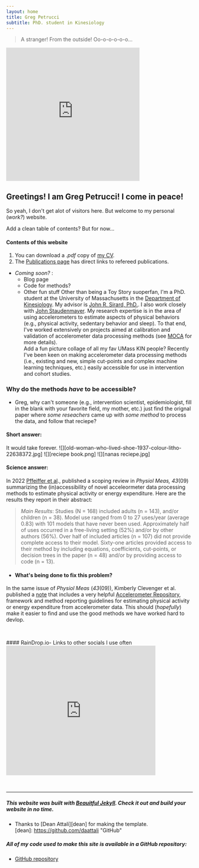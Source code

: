```yaml
---
layout: home
title: Greg Petrucci
subtitle: PhD. student in Kinesiology
---
```

> A stranger!
> From the outside!
> Oo-o-o-o-o-o...

<iframe width="360" height="360" src="https://www.youtube-nocookie.com/embed/atUUjSLMSiM?si=qPJYWE2ENlFnO8ld" title="YouTube video player" frameborder="0" allow="accelerometer; autoplay; clipboard-write; encrypted-media; gyroscope; picture-in-picture; web-share" allowfullscreen></iframe>

## Greetings! I am Greg Petrucci! I come in peace!
So yeah, I don't get alot of visitors here. But welcome to my personal (_work?_) website. 

Add a clean table of contents? But for now...
####  Contents of this website
1. You can download a _.pdf_ copy of [my CV](PetrucciJr_CV_11_30_23.pdf).
2. The [Publications page](pubs.md) has direct links to refereed publications.
  * _Coming soon?_ :
    * Blog page
    * Code for methods?
    * Other fun stuff
Other than being a Toy Story suoperfan, I'm a PhD. student at the University of Massachusetts in the [Department of Kinesiology](https://www.umass.edu/sphhs/kinesiology). My advisor is [John R. Sirard, PhD.](https://blogs.umass.edu/pahl/about-us/bios/john-sirard/). I also work closely with [John Staudenmayer](https://www.umass.edu/mathematics-statistics/directory/faculty/john-staudenmayer). My research expertise is in the area of using accelerometers to estimate aspects of physical behaviors (e.g., physical activity, sedentary behavior and sleep). To that end, I've worked extensively on projects aimed at calibration and validation of accelerometer data processing methods (see [MOCA](https://gregpetrucci.com/moca/) for more details).  
Add a fun picture collage of all my fav UMass KIN people?  Recently I've been keen on making accelerometer data processing methods (i.e., existing and new, simple cut-points and complex machine learning techniques, etc.) easily accessible for use in intervention and cohort studies. 
### Why do the methods _have_ to be accessible?
* Greg,  why can't someone (e.g., intervention scientist, epidemiologist, fill in the blank with your favorite field, my mother, etc.) just find the orignal paper where _some reseachers_ came up with _some method_ to process the data, and follow that reciepe? 
#### Short answer: 
It would take forever.
![][old-woman-who-lived-shoe-1937-colour-litho-22638372.jpg]
![][reciepe book.png]
![][nanas reciepe.jpg]
#### Science answer:
In 2022 [Pffeiffer et al][1]., published a scoping review in _Physiol Meas, 43_(09) summarizing the (in)accessibility of novel acceleormeter data processing methods to estimate physical activity or energy expenditure. Here are the results they report in their abstract:
> *Main Results*:
> Studies (N = 168) included adults (n = 143), and/or children (n = 38).
> Model use ranged from 0 to 27 uses/year (average 0.83) with 101 models that have never been used.
> Approximately half of uses occurred in a free-living setting (52%) and/or by other authors (56%).
> Over half of included articles (n = 107) did not provide complete access to their model.
> Sixty-one articles provided access to their method by including equations, coefficients, cut-points, or decision trees in the paper (n = 48) and/or by providing access to code (n = 13).  
  * #### What's being done to fix this problem?
In the same issue of _Physiol Meas_ (_43_(09)), Kimberly Clevenger et al. published a [note][2] that includes a very helpful [Accelerometer Repository](https://sites.google.com/view/accelerometerrepository/home?authuser=0), framework and method reporting guidelines  for estimating physical activity or energy expenditure from accelerometer data. This should (_hopefully_) make it easier to find and use the good methods we have worked hard to devlop.  

[1]: https://iopscience.iop.org/article/10.1088/1361-6579/ac89ca   
[2]: https://iopscience.iop.org/article/10.1088/1361-6579/ac89c9

<p>&nbsp;</p>
#### RainDrop.io- Links to other socials I use often
<iframe style="border: 1; width: 80%; height: 350px;" allowfullscreen frameborder="0" src="https://raindrop.io/gpetrucci/social-links-42350973/embed"></iframe>

<p>&nbsp;</p>

---

#####  This website was built with [Beauitful Jekyll](https://beautifuljekyll.com). Check it out and build your website in no time.
 * Thanks to [Dean Attali][dean] for making the template.   
[dean]: https://github.com/daattali "GitHub"
##### All of my code used to make this site is available in a GitHub repository:   
  * [GitHub repository](https://github.com/gregpetruccijr/gregpetruccijr.github.io)
